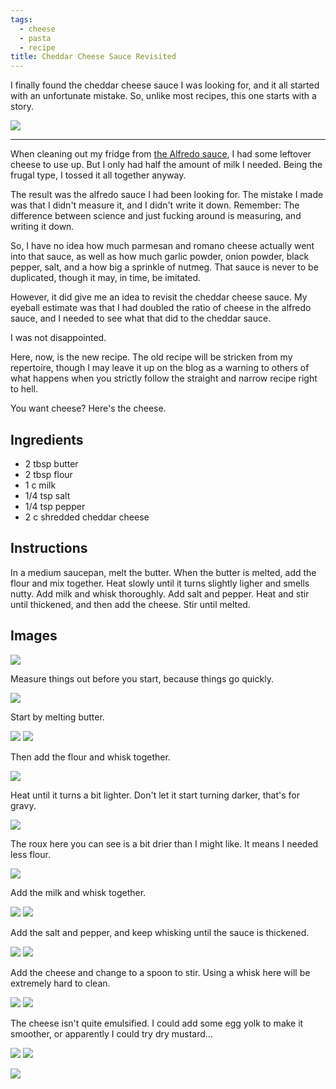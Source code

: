 ```yaml
---
tags:
  - cheese
  - pasta
  - recipe
title: Cheddar Cheese Sauce Revisited
---
```


I finally found the cheddar cheese sauce I was looking for, and it all started
with an unfortunate mistake. So, unlike most recipes, this one starts with a
story.

![](title.jpg)

---

When cleaning out my fridge from [the Alfredo
sauce](/blog/2015/05/17/spinach-and-mushroom-alfredo), I had some leftover
cheese to use up. But I only had half the amount of milk I needed. Being the
frugal type, I tossed it all together anyway.

The result was the alfredo sauce I had been looking for. The mistake I made was
that I didn't measure it, and I didn't write it down. Remember: The difference
between science and just fucking around is measuring, and writing it down.

So, I have no idea how much parmesan and romano cheese actually went into that
sauce, as well as how much garlic powder, onion powder, black pepper, salt, and
a how big a sprinkle of nutmeg. That sauce is never to be duplicated, though it
may, in time, be imitated.

However, it did give me an idea to revisit the cheddar cheese sauce. My eyeball
estimate was that I had doubled the ratio of cheese in the alfredo sauce, and I
needed to see what that did to the cheddar sauce.

I was not disappointed.

Here, now, is the new recipe. The old recipe will be stricken from my
repertoire, though I may leave it up on the blog as a warning to others of what
happens when you strictly follow the straight and narrow recipe right to hell.

You want cheese? Here's the cheese.

## Ingredients

* 2 tbsp butter
* 2 tbsp flour
* 1 c milk
* 1/4 tsp salt
* 1/4 tsp pepper
* 2 c shredded cheddar cheese

## Instructions

In a medium saucepan, melt the butter. When the butter is melted, add the flour
and mix together. Heat slowly until it turns slightly ligher and smells nutty.
Add milk and whisk thoroughly. Add salt and pepper. Heat and stir until
thickened, and then add the cheese. Stir until melted.

## Images

![](ingredients-1.jpg)

Measure things out before you start, because things go quickly.

![](ingredients-2.jpg)

Start by melting butter.

![](roux-1.jpg)
![](roux-2.jpg)

Then add the flour and whisk together.

![](roux-3.jpg)

Heat until it turns a bit lighter. Don't let it start turning darker, that's
for gravy.

![](roux-4.jpg)

The roux here you can see is a bit drier than I might like. It means I needed less
flour.

![](roux-5.jpg)

Add the milk and whisk together.

![](milk-1.jpg)
![](milk-2.jpg)

Add the salt and pepper, and keep whisking until the sauce is thickened.

![](milk-3.jpg)
![](milk-4.jpg)

Add the cheese and change to a spoon to stir. Using a whisk here will be
extremely hard to clean.

![](cheese-1.jpg)
![](cheese-2.jpg)

The cheese isn't quite emulsified. I could add some egg yolk to make it smoother,
or apparently I could try dry mustard...

![](cheese-3.jpg)
![](cheese-4.jpg)

![](glamour-shot.jpg)
